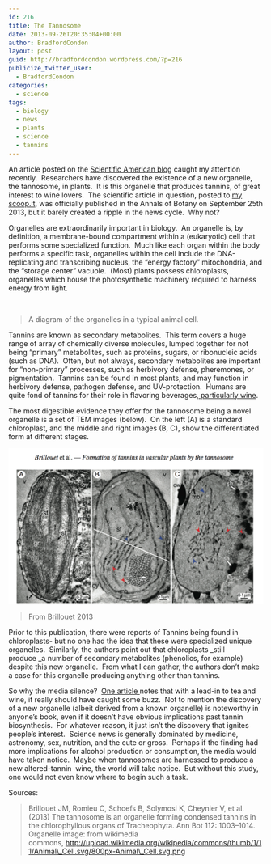 ```yaml
---
id: 216
title: The Tannosome
date: 2013-09-26T20:35:04+00:00
author: BradfordCondon
layout: post
guid: http://bradfordcondon.wordpress.com/?p=216
publicize_twitter_user:
  - BradfordCondon
categories:
  - science
tags:
  - biology
  - news
  - plants
  - science
  - tannins
---
```

An article posted on the [Scientific American blog](http://blogs.scientificamerican.com/food-matters/2013/09/20/tannosomes-and-the-trickle-around-effect/) caught my attention recently.  Researchers have discovered the existence of a new organelle, the tannosome, in plants.  It is this organelle that produces tannins, of great interest to wine lovers.  The scientific article in question, posted to [my scoop.it](http://sco.lt/5b1zST), was officially published in the Annals of Botany on September 25th 2013, but it barely created a ripple in the news cycle.  Why not?

Organelles are extraordinarily important in biology.  An organelle is, by definition, a membrane-bound compartment within a (eukaryotic) cell that performs some specialized function.  Much like each organ within the body performs a specific task, organelles within the cell include the DNA-replicating and transcribing nucleus, the &#8220;energy factory&#8221; mitochondria, and the &#8220;storage center&#8221; vacuole.  (Most) plants possess chloroplasts, organelles which house the photosynthetic machinery required to harness energy from light.

<img class=" " src="https://i1.wp.com/upload.wikimedia.org/wikipedia/commons/thumb/1/11/Animal_Cell.svg/800px-Animal_Cell.svg.png?resize=560%2C323" alt="" data-recalc-dims="1" />

>A diagram of the organelles in a typical animal cell.

Tannins are known as secondary metabolites.  This term covers a huge range of array of chemically diverse molecules, lumped together for not being &#8220;primary&#8221; metabolites, such as proteins, sugars, or ribonucleic acids (such as DNA).  Often, but not always, secondary metabolites are important for &#8220;non-primary&#8221; processes, such as herbivory defense, pheremones, or pigmentation.  Tannins can be found in most plants, and may function in herbivory defense, pathogen defense, and UV-protection.  Humans are quite fond of tannins for their role in flavoring beverages[, particularly wine](http://winefolly.com/review/what-are-tannins-in-wine/).

The most digestible evidence they offer for the tannosome being a novel organelle is a set of TEM images (below).  On the left (A) is a standard chloroplast, and the middle and right images (B, C), show the differentiated form at different stages.


![<img id="i-240" src="https://i0.wp.com/www.bradfordcondon.com/wp-content/uploads/2013/09/screen-shot-2013-09-26-at-3-48-04-pm.png?resize=650%2C398" alt="Image" data-recalc-dims="1" />](/wp-content/uploads/2013/09/screen-shot-2013-09-26-at-3-48-04-pm.png)

>From Brillouet 2013

Prior to this publication, there were reports of Tannins being found in chloroplasts- but no one had the idea that these were specialized unique organelles.  Similarly, the authors point out that chloroplasts _still produce _a number of secondary metabolites (phenolics, for example) despite this new organelle.  From what I can gather, the authors don&#8217;t make a case for this organelle producing anything other than tannins.

So why the media silence?  [One article ](http://blogs.scientificamerican.com/food-matters/2013/09/20/tannosomes-and-the-trickle-around-effect/)notes that with a lead-in to tea and wine, it really should have caught some buzz.  Not to mention the discovery of a new organelle (albeit derived from a known organelle) is noteworthy in anyone&#8217;s book, even if it doesn&#8217;t have obvious implications past tannin biosynthesis.  For whatever reason, it just isn&#8217;t the discovery that ignites people&#8217;s interest.  Science news is generally dominated by medicine, astronomy, sex, nutrition, and the cute or gross.  Perhaps if the finding had more implications for alcohol production or consumption, the media would have taken notice.  Maybe when tannosomes are harnessed to produce a new altered-tannin  wine, the world will take notice.  But without this study, one would not even know where to begin such a task.

Sources:

>Brillouet JM, Romieu C, Schoefs B, Solymosi K, Cheynier V, et al. (2013) The tannosome is an organelle forming condensed tannins in the chlorophyllous organs of Tracheophyta. Ann Bot 112: 1003–1014.
Organelle image: from wikimedia commons, http://upload.wikimedia.org/wikipedia/commons/thumb/1/11/Animal\_Cell.svg/800px-Animal\_Cell.svg.png
